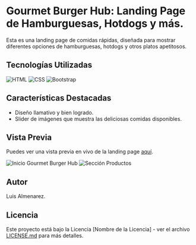 # Gourmet Burger Hub: Landing Page de Hamburguesas, Hotdogs y más.

Esta es una landing page de comidas rápidas, diseñada para mostrar diferentes opciones de hamburguesas, hotdogs y otros platos apetitosos.

## Tecnologías Utilizadas

![HTML](https://img.shields.io/badge/HTML-5E8CE4?style=flat-square&logo=html5&logoColor=white)
![CSS](https://img.shields.io/badge/CSS-1572B6?style=flat-square&logo=css3&logoColor=white)
![Bootstrap](https://img.shields.io/badge/Bootstrap-7952B3?style=flat-square&logo=bootstrap&logoColor=white)

## Características Destacadas

- Diseño llamativo y bien logrado.
- Slider de imágenes que muestra las deliciosas comidas disponibles.

## Vista Previa

Puedes ver una vista previa en vivo de la landing page [aquí](https://ejemplo.com).

![Inicio Gourmet Burger Hub](https://github.com/Luis-Almenarez/PreEntrega2_Luis-Almenarez/assets/125621759/788c1c72-db04-4055-b4e6-4bb2f5f507df)
![Sección Productos](https://github.com/Luis-Almenarez/PreEntrega2_Luis-Almenarez/assets/125621759/759518bd-f339-4eec-9060-43c76d046968)

## Autor

Luis Almenarez.

## Licencia

Este proyecto está bajo la Licencia [Nombre de la Licencia] - ver el archivo [LICENSE.md](LICENSE.md) para más detalles.
